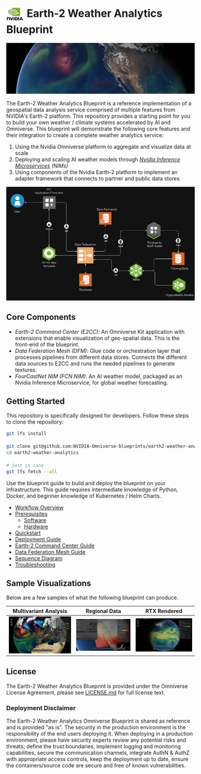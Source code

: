 <!-- markdownlint-disable  MD013 -->
# <img align="center" src="docs/imgs/nvidia-logo.png" alt="Nvidia"> Earth-2 Weather Analytics Blueprint
<!-- markdownlint-enable MD013 -->

<div align="center">

![Blueprint](./docs/imgs/blueprint_banner.png)

</div>

The Earth-2 Weather Analytics Blueprint is a reference implementation of a geospatial
data analysis service comprised of multiple features from NVIDIA's Earth-2 platform.
This repository provides a starting point for you to build your
own weather / climate systems accelerated by AI and Omniverse.
This blueprint will demonstrate the following core features and their integration to
create a complete weather analytics service:

1. Using the Nvidia Omniverse platform to aggregate and visualize data at scale
1. Deploying and scaling AI weather models through
   *[Nvidia Inference Microservices](https://docs.nvidia.com/nim/index.html#earth-2)
   (NIMs)*
1. Using components of the Nvidia Earth-2 platform to implement an adapter framework
   that connects to partner and public data stores

<div align="center">

![Earth-2 Weather Analytics Blueprint](./docs/imgs/blueprint_arch.png)

</div>

## Core Components

- *Earth-2 Command Center (E2CC)*: An Omniverse Kit application with extensions that
  enable visualization of geo-spatial data. This is the front-end of the blueprint.
- *Data Federation Mesh (DFM)*: Glue code or orchestration layer that processes
  pipelines from different data stores. Connects the different data sources to E2CC and
  runs the needed pipelines to generate textures.
- *FourCastNet NIM (FCN NIM)*: An AI weather model, packaged as an Nvidia Inference
  Microservice, for global weather forecasting.

## Getting Started

This repository is specifically designed for developers.
Follow these steps to clone the repository:

```bash
git lfs install

git clone git@github.com:NVIDIA-Omniverse-blueprints/earth2-weather-analytics.git
cd earth2-weather-analytics

# just in case
git lfs fetch --all
```

Use the blueprint guide to build and deploy the blueprint on your infrastructure.
This guide requires intermediate knowledge of Python, Docker,
and beginner knowledge of Kubernetes / Helm Charts.

- [Workflow Overview](./docs/00_workflow.md)
- [Prerequisites](./docs/01_prerequisites.md)
  - [Software](./docs/01_prerequisites.md/#software)
  - [Hardware](./docs/01_prerequisites.md?ref_type=heads#hardware)
- [Quickstart](./docs/02_quickstart.md)
- [Deployment Guide](./docs/03_microk8s_deployment.md)
- [Earth-2 Command Center Guide](./docs/04_omniverse_app.md)
- [Data Federation Mesh Guide](./docs/05_data_federation_mesh.md)
- [Sequence Diagram](./docs/06_sequence.md)
- [Troubleshooting](./docs/07_troubleshooting.md)

## Sample Visualizations

Below are a few samples of what the following blueprint can produce.

<div align="center">

| Multivariant Analysis | Regional Data | RTX Rendered |
|:-----------------:|:-------------:|:-------------:|
| ![Global Temperature](./docs/imgs/blueprint_sample_1.png) | ![Wind Patterns](./docs/imgs/blueprint_sample_2.png) | ![Precipitation](./docs/imgs/blueprint_sample_3.png) |

</div>

## License

The Earth-2 Weather Analytics Blueprint is provided under the Omniverse License
Agreement, please see [LICENSE.md](./LICENSE.md) for full license text.

### Deployment Disclaimer

The Earth-2 Weather Analytics Omniverse Blueprint is shared as reference and is provided
"as is". The security in the production environment is the responsibility of the end
users deploying it. When deploying in a production environment, please have security
experts review any potential risks and threats; define the trust boundaries, implement
logging and monitoring capabilities, secure the communication channels, integrate AuthN
& AuthZ with appropriate access controls, keep the deployment up to date, ensure the
containers/source code are secure and free of known vulnerabilities.
